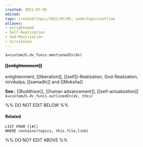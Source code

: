 ```yaml
---
created: 2021-07-05
edited: 
tags: created/topic/2021/07/05, node/topic/outline 
aliases:
- enlightened
- Self-Realization
- God-Realization
- nirvikalpa
---
```

`$=customJS.dv_funcs.mentionedIn(dv)`

#### <s class="topic-title">[[enlightenment]]</s> 

enlightenment, [[liberation]], [[self]]-Realization, God-Realization, nirvikalpa, [[samadhi]] and [[Moksha]]

**See**:: [[Buddhism]], [[human advancement]], [[self-actualization]]
*`$=customJS.dv_funcs.outlinedIn(dv, this)`*

%% DO NOT EDIT BELOW %%

#### Related 

```dataview
LIST FROM [[#]]
WHERE contains(topics, this.file.link)
```
%% DO NOT EDIT ABOVE %%
